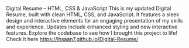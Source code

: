 Digital Resume – HTML, CSS & JavaScript This is my updated Digital Resume, built with clean HTML, CSS, and JavaScript. It features a sleek design and interactive elements for an engaging presentation of my skills and experience. Updates include enhanced styling and new interactive features. Explore the codebase to see how I brought this project to life!
Check it here
https://ihsaan7.github.io/Digital-Resume/

